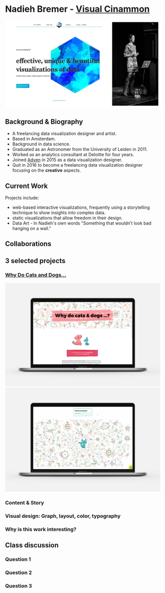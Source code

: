 # Nadieh Bremer - [Visual Cinammon](https://www.visualcinnamon.com)
![](https://github.com/neil-oliver/Major-Studio-1/blob/master/Design%20Studio/Nadieh%20Bremer.jpg)
## Background & Biography
- A freelancing data visualization designer and artist.
- Based in Amsterdam.
- Background in data science.
- Graduated as an Astronomer from the University of Leiden in 2011. 
- Worked as an analytics consultant at Deloitte for four years.
- Joined [Adyen](https://www.adyen.com) in 2015 as a data visualization designer.
- Quit in 2016 to become a freelancing data visualization designer focusing on the **creative** aspects.

## Current Work
Projects include:
- web-based interactive visualizations, frequently using a storytelling technique to show insights into complex data.
- static visualizations that allow freedom in their design. 
- Data Art - In Nadieh's own words "Something that wouldn’t look bad hanging on a wall."

## Collaborations

## 3 selected projects
### [Why Do Cats and Dogs...](https://whydocatsanddogs.com)
![](https://github.com/neil-oliver/Major-Studio-1/blob/master/Design%20Studio/why_do_cats_and_dogs.png)
![](https://github.com/neil-oliver/Major-Studio-1/blob/master/Design%20Studio/why_do_cats_and_dogs.gif)

### Content & Story

### Visual design: Graph, layout, color, typography

### Why is this work interesting?

## Class discussion
### Question 1
### Question 2
### Question 3


